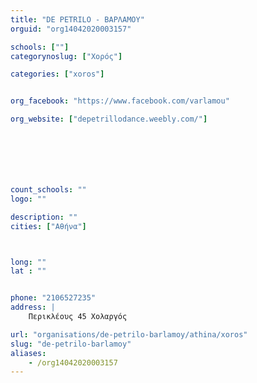 ```yaml
---
title: "DE PETRILO - ΒΑΡΛΑΜΟΥ"
orguid: "org14042020003157"

schools: [""]
categorynoslug: ["Χορός"]

categories: ["xoros"]


org_facebook: "https://www.facebook.com/varlamou"

org_website: ["depetrillodance.weebly.com/"]







count_schools: ""
logo: ""

description: ""
cities: ["Αθήνα"]



long: ""
lat : ""


phone: "2106527235"
address: |
    Περικλέους 45 Χολαργός

url: "organisations/de-petrilo-barlamoy/athina/xoros"
slug: "de-petrilo-barlamoy"
aliases:
    - /org14042020003157
---
```



